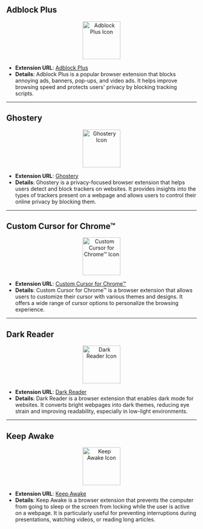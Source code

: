 ## Adblock Plus

<div align="center">
    <img src="https://img.icons8.com/color/452/adblock.png" alt="Adblock Plus Icon" width="100px"/>
</div>

- **Extension URL**: [Adblock Plus](https://adblockplus.org/)
- **Details**: Adblock Plus is a popular browser extension that blocks annoying ads, banners, pop-ups, and video ads. It helps improve browsing speed and protects users' privacy by blocking tracking scripts.

---

## Ghostery

<div align="center">
    <img src="https://img.icons8.com/color/452/ghost.png" alt="Ghostery Icon" width="100px"/>
</div>

- **Extension URL**: [Ghostery](https://www.ghostery.com/)
- **Details**: Ghostery is a privacy-focused browser extension that helps users detect and block trackers on websites. It provides insights into the types of trackers present on a webpage and allows users to control their online privacy by blocking them.

---

## Custom Cursor for Chrome™

<div align="center">
    <img src="https://img.icons8.com/color/452/cursor.png" alt="Custom Cursor for Chrome™ Icon" width="100px"/>
</div>

- **Extension URL**: [Custom Cursor for Chrome™](https://custom-cursor.com/)
- **Details**: Custom Cursor for Chrome™ is a browser extension that allows users to customize their cursor with various themes and designs. It offers a wide range of cursor options to personalize the browsing experience.

---

## Dark Reader

<div align="center">
    <img src="https://img.icons8.com/color/452/dark-mode.png" alt="Dark Reader Icon" width="100px"/>
</div>

- **Extension URL**: [Dark Reader](https://darkreader.org/)
- **Details**: Dark Reader is a browser extension that enables dark mode for websites. It converts bright webpages into dark themes, reducing eye strain and improving readability, especially in low-light environments.

---

## Keep Awake

<div align="center">
    <img src="https://img.icons8.com/color/452/no-sleep.png" alt="Keep Awake Icon" width="100px"/>
</div>

- **Extension URL**: [Keep Awake](https://chromewebstore.google.com/detail/keep-awake/bijihlabcfdnabacffofojgmehjdielb?utm_source=ext_sidebar&hl=en-US)
- **Details**: Keep Awake is a browser extension that prevents the computer from going to sleep or the screen from locking while the user is active on a webpage. It is particularly useful for preventing interruptions during presentations, watching videos, or reading long articles.
